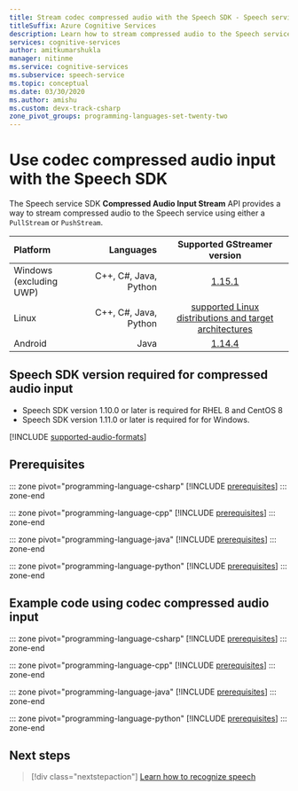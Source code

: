 ```yaml
---
title: Stream codec compressed audio with the Speech SDK - Speech service
titleSuffix: Azure Cognitive Services
description: Learn how to stream compressed audio to the Speech service with the Speech SDK. Available for C++, C#, and Java for Linux, Java in Android and Objective-C in iOS.
services: cognitive-services
author: amitkumarshukla
manager: nitinme
ms.service: cognitive-services
ms.subservice: speech-service
ms.topic: conceptual
ms.date: 03/30/2020
ms.author: amishu
ms.custom: devx-track-csharp
zone_pivot_groups: programming-languages-set-twenty-two
---
```


# Use codec compressed audio input with the Speech SDK

The Speech service SDK **Compressed Audio Input Stream** API provides a way to stream compressed audio to the Speech service using either a `PullStream` or `PushStream`.

Platform | Languages | Supported GStreamer version
| :--- | ---: | :---:
Windows (excluding UWP)  | C++, C#, Java, Python | [1.15.1](https://gstreamer.freedesktop.org/data/pkg/windows/1.15.1/)
Linux  | C++, C#, Java, Python | [supported Linux distributions and target architectures](~/articles/cognitive-services/speech-service/speech-sdk.md)
Android  | Java | [1.14.4](https://gstreamer.freedesktop.org/data/pkg/android/1.14.4/)

## Speech SDK version required for compressed audio input
* Speech SDK version 1.10.0 or later is required for RHEL 8 and CentOS 8
* Speech SDK version 1.11.0 or later is required for for Windows.

[!INCLUDE [supported-audio-formats](includes/supported-audio-formats.md)]

## Prerequisites

::: zone pivot="programming-language-csharp"
[!INCLUDE [prerequisites](includes/how-to/compressed-audio-input/csharp/prerequisites.md)]
::: zone-end

::: zone pivot="programming-language-cpp"
[!INCLUDE [prerequisites](includes/how-to/compressed-audio-input/cpp/prerequisites.md)]
::: zone-end

::: zone pivot="programming-language-java"
[!INCLUDE [prerequisites](includes/how-to/compressed-audio-input/java/prerequisites.md)]
::: zone-end

::: zone pivot="programming-language-python"
[!INCLUDE [prerequisites](includes/how-to/compressed-audio-input/python/prerequisites.md)]
::: zone-end

## Example code using codec compressed audio input

::: zone pivot="programming-language-csharp"
[!INCLUDE [prerequisites](includes/how-to/compressed-audio-input/csharp/examples.md)]
::: zone-end

::: zone pivot="programming-language-cpp"
[!INCLUDE [prerequisites](includes/how-to/compressed-audio-input/cpp/examples.md)]
::: zone-end

::: zone pivot="programming-language-java"
[!INCLUDE [prerequisites](includes/how-to/compressed-audio-input/java/examples.md)]
::: zone-end

::: zone pivot="programming-language-python"
[!INCLUDE [prerequisites](includes/how-to/compressed-audio-input/python/examples.md)]
::: zone-end

## Next steps

> [!div class="nextstepaction"]
> [Learn how to recognize speech](./get-started-speech-to-text.md)